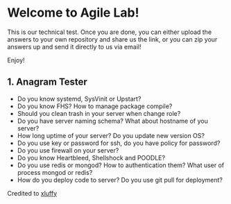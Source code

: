 # Welcome to Agile Lab!

This is our technical test. Once you are done, you can either upload the answers to your own repository and share us the link, or you can zip your answers up and send it directly to us via email!

Enjoy!

## 1. Anagram Tester
- Do you know systemd, SysVinit or Upstart?
- Do you know FHS? How to manage package compile?
- Should you clean trash in your server when change role?
- Do you have server naming schema? What about hostname of you server?
- How long uptime of your server? Do you update new version OS?
- Do you use key or password for ssh, do you have policy for password?
- Do you use firewall on your server?
- Do you know Heartbleed, Shellshock and POODLE?
- Do you use redis or mongod? How to authentication them? What user of process mongod or redis?
- How do you deploy code to server? Do you use git pull for deployment?


Credited to [xluffy](https://github.com/xluffy)
